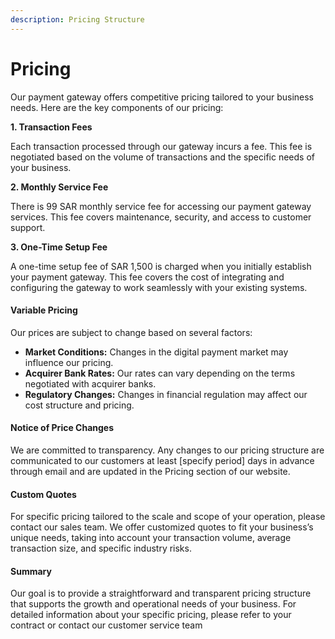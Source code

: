 ```yaml
---
description: Pricing Structure
---
```


# Pricing

Our payment gateway offers competitive pricing tailored to your business needs. Here are the key components of our pricing:

**1. Transaction Fees**

Each transaction processed through our gateway incurs a fee. This fee is negotiated based on the volume of transactions and the specific needs of your business.

**2. Monthly Service Fee**

There is 99 SAR monthly service fee for accessing our payment gateway services. This fee covers maintenance, security, and access to customer support.

**3. One-Time Setup Fee**

A one-time setup fee of SAR 1,500 is charged when you initially establish your payment gateway. This fee covers the cost of integrating and configuring the gateway to work seamlessly with your existing systems.

#### Variable Pricing

Our prices are subject to change based on several factors:

* **Market Conditions:** Changes in the digital payment market may influence our pricing.
* **Acquirer Bank Rates:** Our rates can vary depending on the terms negotiated with acquirer banks.
* **Regulatory Changes:** Changes in financial regulation may affect our cost structure and pricing.

#### Notice of Price Changes

We are committed to transparency. Any changes to our pricing structure are communicated to our customers at least \[specify period] days in advance through email and are updated in the Pricing section of our website.

#### Custom Quotes

For specific pricing tailored to the scale and scope of your operation, please contact our sales team. We offer customized quotes to fit your business’s unique needs, taking into account your transaction volume, average transaction size, and specific industry risks.

#### Summary

Our goal is to provide a straightforward and transparent pricing structure that supports the growth and operational needs of your business. For detailed information about your specific pricing, please refer to your contract or contact our customer service team
